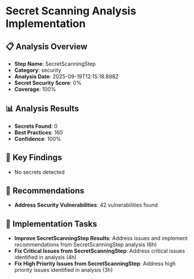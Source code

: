 # Secret Scanning Analysis Implementation

## 📋 Analysis Overview
- **Step Name**: SecretScanningStep
- **Category**: security
- **Analysis Date**: 2025-09-19T12:15:18.898Z
- **Secret Security Score**: 0%
- **Coverage**: 100%

## 📊 Analysis Results
- **Secrets Found**: 0
- **Best Practices**: 160
- **Confidence**: 100%

## 🎯 Key Findings
- No secrets detected

## 📝 Recommendations
- **Address Security Vulnerabilities**: 42 vulnerabilities found

## 🔧 Implementation Tasks
- **Improve SecretScanningStep Results**: Address issues and implement recommendations from SecretScanningStep analysis (6h)
- **Fix Critical Issues from SecretScanningStep**: Address critical issues identified in analysis (4h)
- **Fix High Priority Issues from SecretScanningStep**: Address high priority issues identified in analysis (3h)
